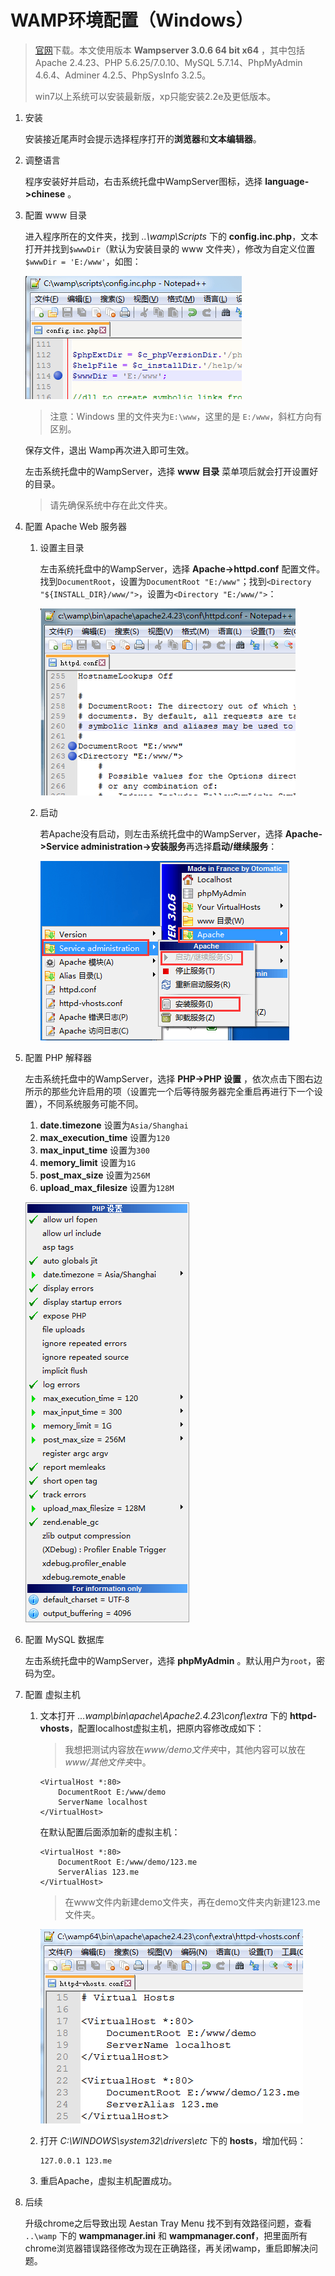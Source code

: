 # WAMP环境配置（Windows）

>[官网](http://www.wampserver.com)下载。本文使用版本 **Wampserver 3.0.6 64 bit x64** ，其中包括Apache 2.4.23、PHP 5.6.25/7.0.10、MySQL 5.7.14、PhpMyAdmin 4.6.4、Adminer 4.2.5、PhpSysInfo 3.2.5。
>
>win7以上系统可以安装最新版，xp只能安装2.2e及更低版本。
	
1. 安装

	安装接近尾声时会提示选择程序打开的**浏览器**和**文本编辑器**。
2. 调整语言

	程序安装好并启动，右击系统托盘中WampServer图标，选择 **language->chinese** 。
3. 配置 www 目录

	进入程序所在的文件夹，找到 *..\wamp\Scripts* 下的 **config.inc.php**，文本打开并找到`$wwwDir`（默认为安装目录的 www 文件夹），修改为自定义位置`$wwwDir = 'E:/www'`，如图：

	![WAMP图](./images/1.png)
	
	>注意：Windows 里的文件夹为`E:\www`，这里的是 `E:/www`，斜杠方向有区别。
	
	保存文件，退出 Wamp再次进入即可生效。
	
	左击系统托盘中的WampServer，选择 **www 目录** 菜单项后就会打开设置好的目录。

	>请先确保系统中存在此文件夹。
4. 配置 Apache Web 服务器

	1. 设置主目录

	    左击系统托盘中的WampServer，选择 **Apache->httpd.conf** 配置文件。找到`DocumentRoot`，设置为`DocumentRoot "E:/www"`；找到`<Directory "${INSTALL_DIR}/www/">`，设置为`<Directory "E:/www/">`：

	    ![WAMP图](./images/2.png)
	2. 启动

        若Apache没有启动，则左击系统托盘中的WampServer，选择 **Apache->Service administration->安装服务**再选择**启动/继续服务**：

        ![WAMP图](./images/5.png)
5. 配置 PHP 解释器

    左击系统托盘中的WampServer，选择 **PHP->PHP 设置** ，依次点击下图右边所示的那些允许启用的项（设置完一个后等待服务器完全重启再进行下一个设置），不同系统服务可能不同。

    1. **date.timezone** 设置为`Asia/Shanghai`
    2. **max_execution_time** 设置为`120`
    3. **max_input_time** 设置为`300`
    4. **memory_limit** 设置为`1G`
    5. **post_max_size** 设置为`256M`
    6. **upload_max_filesize** 设置为`128M`

    ![WAMP图](./images/3.png)
6. 配置 MySQL 数据库

	左击系统托盘中的WampServer，选择 **phpMyAdmin** 。默认用户为`root`，密码为空。
7. 配置 虚拟主机
	1. 文本打开 *...wamp\bin\apache\Apache2.4.23\conf\extra* 下的 **httpd-vhosts**，配置localhost虚拟主机，把原内容修改成如下：

	    >我想把测试内容放在*www/demo文件夹*中，其他内容可以放在*www/其他文件夹*中。

		```text
        <VirtualHost *:80>
            DocumentRoot E:/www/demo
            ServerName localhost
        </VirtualHost>
		```
		 
		在默认配置后面添加新的虚拟主机：
		```text
        <VirtualHost *:80>
            DocumentRoot E:/www/demo/123.me
            ServerAlias 123.me
        </VirtualHost>
		```
		
		>在www文件内新建demo文件夹，再在demo文件夹内新建123.me文件夹。

        ![WAMP图](./images/4.png)
	2. 打开 *C:\WINDOWS\system32\drivers\etc* 下的 **hosts**，增加代码：

		```text
		127.0.0.1 123.me
		```
	3. 重启Apache，虚拟主机配置成功。
8. 后续

	升级chrome之后导致出现 Aestan Tray Menu 找不到有效路径问题，查看 `..\wamp` 下的 **wampmanager.ini** 和 **wampmanager.conf**，把里面所有chrome浏览器错误路径修改为现在正确路径，再关闭wamp，重启即解决问题。
